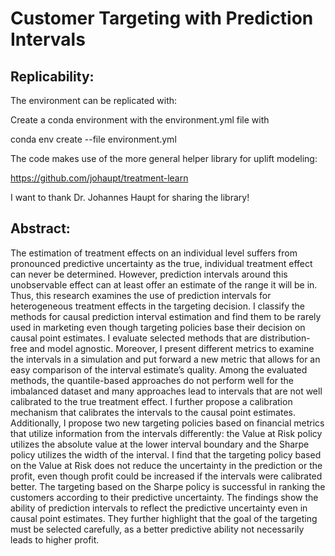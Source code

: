 # Customer Targeting with Prediction Intervals

## Replicability:
The environment can be replicated with:

Create a conda environment with the environment.yml file with

conda env create --file environment.yml



The code makes use of the more general helper library for uplift modeling: 

https://github.com/johaupt/treatment-learn

I want to thank Dr. Johannes Haupt for sharing the library!


## Abstract: 

The estimation of treatment effects on an individual level suffers from pronounced predictive uncertainty
as the true, individual treatment effect can never be determined. However, prediction
intervals around this unobservable effect can at least offer an estimate of the range it will be in.
Thus, this research examines the use of prediction intervals for heterogeneous treatment effects in
the targeting decision. I classify the methods for causal prediction interval estimation and find them
to be rarely used in marketing even though targeting policies base their decision on causal point
estimates. I evaluate selected methods that are distribution-free and model agnostic. Moreover, I
present different metrics to examine the intervals in a simulation and put forward a new metric that
allows for an easy comparison of the interval estimate’s quality. Among the evaluated methods, the
quantile-based approaches do not perform well for the imbalanced dataset and many approaches lead
to intervals that are not well calibrated to the true treatment effect. I further propose a calibration
mechanism that calibrates the intervals to the causal point estimates. Additionally, I propose
two new targeting policies based on financial metrics that utilize information from the intervals
differently: the Value at Risk policy utilizes the absolute value at the lower interval boundary and
the Sharpe policy utilizes the width of the interval. I find that the targeting policy based on the
Value at Risk does not reduce the uncertainty in the prediction or the profit, even though profit
could be increased if the intervals were calibrated better. The targeting based on the Sharpe policy
is successful in ranking the customers according to their predictive uncertainty. The findings show
the ability of prediction intervals to reflect the predictive uncertainty even in causal point estimates.
They further highlight that the goal of the targeting must be selected carefully, as a better predictive
ability not necessarily leads to higher profit.
